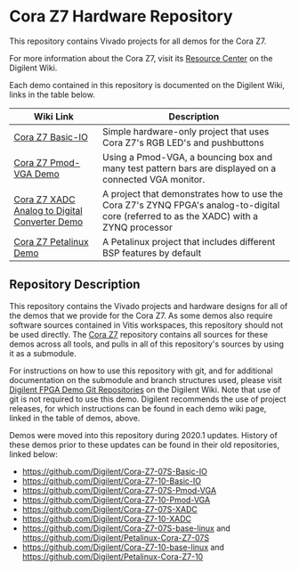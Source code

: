 # Cora Z7 Hardware Repository

This repository contains Vivado projects for all demos for the Cora Z7.

For more information about the Cora Z7, visit its [Resource Center](https://reference.digilentinc.com/reference/programmable-logic/cora-z7/start) on the Digilent Wiki.

Each demo contained in this repository is documented on the Digilent Wiki, links in the table below.

| Wiki Link | Description |
|-----------|-------------|
| [Cora Z7 Basic-IO](https://reference.digilentinc.com/reference/programmable-logic/cora-z7/demos/basic-io) | Simple hardware-only project that uses Cora Z7's RGB LED's and pushbuttons |
| [Cora Z7 Pmod-VGA Demo](https://reference.digilentinc.com/reference/programmable-logic/cora-z7/demos/pmod-vga) | Using a Pmod-VGA, a bouncing box and many test pattern bars are displayed on a connected VGA monitor. |
| [Cora Z7 XADC Analog to Digital Converter Demo](https://reference.digilentinc.com/reference/programmable-logic/cora-z7/demos/xadc) | A project that demonstrates how to use the Cora Z7's ZYNQ FPGA's analog-to-digital core (referred to as the XADC) with a ZYNQ processor |
| [Cora Z7 Petalinux Demo](https://reference.digilentinc.com/reference/programmable-logic/cora-z7/demos/petalinux) | A Petalinux project that includes different BSP features by default |

## Repository Description

This repository contains the Vivado projects and hardware designs for all of the demos that we provide for the Cora Z7. As some demos also require software sources contained in Vitis workspaces, this repository should not be used directly. The [Cora Z7](https://github.com/Digilent/Cora-Z7) repository contains all sources for these demos across all tools, and pulls in all of this repository's sources by using it as a submodule.

For instructions on how to use this repository with git, and for additional documentation on the submodule and branch structures used, please visit [Digilent FPGA Demo Git Repositories](https://reference.digilentinc.com/reference/programmable-logic/documents/git) on the Digilent Wiki. Note that use of git is not required to use this demo. Digilent recommends the use of project releases, for which instructions can be found in each demo wiki page, linked in the table of demos, above.

Demos were moved into this repository during 2020.1 updates. History of these demos prior to these updates can be found in their old repositories, linked below:
* https://github.com/Digilent/Cora-Z7-07S-Basic-IO
* https://github.com/Digilent/Cora-Z7-10-Basic-IO
* https://github.com/Digilent/Cora-Z7-07S-Pmod-VGA
* https://github.com/Digilent/Cora-Z7-10-Pmod-VGA
* https://github.com/Digilent/Cora-Z7-07S-XADC
* https://github.com/Digilent/Cora-Z7-10-XADC
* https://github.com/Digilent/Cora-Z7-07S-base-linux and https://github.com/Digilent/Petalinux-Cora-Z7-07S
* https://github.com/Digilent/Cora-Z7-10-base-linux and https://github.com/Digilent/Petalinux-Cora-Z7-10
